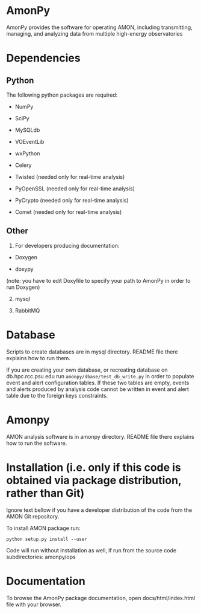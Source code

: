 AmonPy
======

AmonPy provides the software for operating AMON, including transmitting,
managing, and analyzing data from multiple high-energy observatories


Dependencies
============


Python
------
The following python packages are required:

* NumPy

* SciPy

* MySQLdb

* VOEventLib

* wxPython

* Celery

* Twisted (needed only for real-time analysis)

* PyOpenSSL (needed only for real-time analysis)

* PyCrypto (needed only for real-time analysis)

* Comet (needed only for real-time analysis)

Other
-----

1) For developers producing documentation:

* Doxygen

* doxypy

(note: you have to edit Doxyfile to specify your path to AmonPy in order to run Doxygen)

2) mysql

3) RabbitMQ


Database
============

Scripts to create databases are in mysql directory.
README file there explains how to run them.

If you are creating your own database, or recreating database on db.hpc.rcc.psu.edu
run `amonpy/dbase/test_db_write.py` in order to populate event and alert configuration
tables. If these two tables are empty, events and alerts produced by
analysis code cannot be written in event and alert table due to the foreign keys constraints.


Amonpy
============

AMON analysis software is in amonpy directory. README file there explains
how to run the software.

Installation (i.e. only if this code is obtained via package distribution, rather than Git)
============

Ignore text bellow if you have a developer distribution of the code from the AMON Git repository.

To install AMON package run:

`python setup.py install --user`

Code will run without installation as well, if run from the source code subdirectories:
amonpy/ops

<!--
  Note:

  If installed:

  1) simulation and clustering analysis scripts can be found in build/scripts-2.7
    Copy dbaccess.txt file from amonpy/ops in your running directory and edit it to put
    your own information there.

  2) Also add these lines to your .bash_profile or create a new script to source before
     running the installed code:

     export AMONPY="path-to-your-AmonPy"
     PYTHONPATH="$AMONPY/amonpy:${PYTHONPATH}"
     PYTHONPATH="$AMONPY/amonpy/dbase:${PYTHONPATH}"
     PYTHONPATH="$AMONPY/amonpy:${PYTHONPATH}"
     PYTHONPATH="$AMONPY/amonpy/ops:${PYTHONPATH}"
     PYTHONPATH="$AMONPY/amonpy/sim:${PYTHONPATH}"
     PYTHONPATH="$AMONPY/amonpy/tools:${PYTHONPATH}"
     PYTHONPATH="$AMONPY/amonpy/anal:${PYTHONPATH}"

     export PYTHONPATH

     These lines are not needed to be sourced if code is run from the source code directories.
-->

Documentation
============

To browse the AmonPy package documentation, open docs/html/index.html file with your browser.

